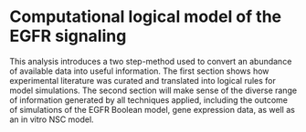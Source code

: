 # Computational logical model of the EGFR signaling

This analysis introduces a two step-method used to convert an abundance of available data into useful information. 
The first section shows how experimental literature was curated and translated into logical rules for model simulations.
The second section will make sense of the diverse range of information generated by all techniques applied, including the outcome of simulations of the EGFR Boolean model, gene expression data, as well as an in vitro NSC model.
